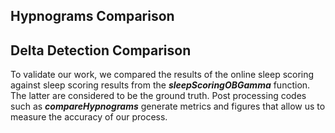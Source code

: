 ## Hypnograms Comparison 

## Delta Detection Comparison 
To validate our work, we compared the results of the online sleep scoring against sleep scoring results from the **_sleepScoringOBGamma_** function. The latter are considered to be the ground truth. Post processing codes such as **_compareHypnograms_** generate metrics and figures that allow us to measure the accuracy of our process.